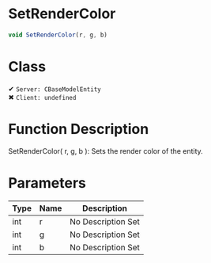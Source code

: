 # SetRenderColor
```js
void SetRenderColor(r, g, b)
```
# Class
✔ `Server: CBaseModelEntity`  
✖ `Client: undefined`  

# Function Description
SetRenderColor( r, g, b ): Sets the render color of the entity.
# Parameters
Type|Name|Description
--|--|--
int|r|No Description Set
int|g|No Description Set
int|b|No Description Set
